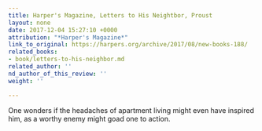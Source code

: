 ```yaml
---
title: Harper's Magazine, Letters to His Neightbor, Proust
layout: none
date: 2017-12-04 15:27:10 +0000
attribution: "*Harper's Magazine*"
link_to_original: https://harpers.org/archive/2017/08/new-books-188/
related_books:
- book/letters-to-his-neighbor.md
related_author: ''
nd_author_of_this_review: ''
weight: ''

---
```

One wonders if the headaches of apartment living might even have inspired him, as a worthy enemy might goad one to action.